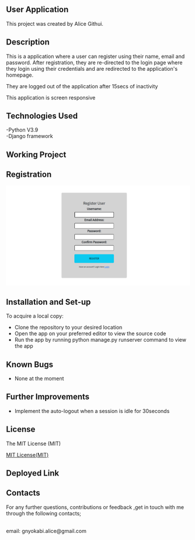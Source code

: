 ## User Application

This project was created by Alice Githui.

## Description
This is a application where a user can register using their name, email and password. After registration, they are re-directed to the login page where they login using their credentials and are redirected to the application's homepage. 

They are logged out of the application after 15secs of inactivity


This application is screen responsive

## Technologies Used

-Python V3.9 
<br>
-Django framework

## Working Project
## Registration
![Registration Form](Images/registration.png)

## Installation and Set-up

To acquire a local copy:

- Clone the repository to your desired location
- Open the app on your preferred editor to view the source code
- Run the app by running python manage.py runserver command to view the app

## Known Bugs
- None at the moment

## Further Improvements
- Implement the auto-logout when a session is idle for 30seconds


## License

The MIT License (MIT)

<a href = "https://www.mit.edu/~amini/LICENSE.md">MIT License(MIT)</a>

## Deployed Link

## Contacts

For any further questions, contributions or feedback ,get in touch with me through the following contacts;

<br>
email: gnyokabi.alice@gmail.com

